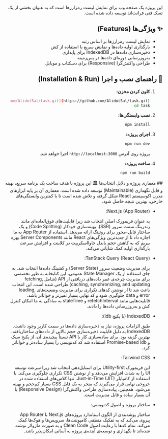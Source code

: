 <div dir="rtl" style="text-align: right">

این پروژه یک صفحه وب برای نمایش لیست رمزارزها است که به عنوان بخشی از یک تسک فنی فرانت‌اند توسعه داده شده است.

## ✨ ویژگی‌ها (Features)

- نمایش لیست رمزارزها بر اساس رتبه
- بارگذاری اولیه داده‌ها و نمایش سریع با استفاده از کش
- ذخیره‌سازی داده‌ها در IndexedDB برای پایداری
- به‌روزرسانی دوره‌ای داده‌ها در پس‌زمینه
- طراحی واکنش‌گرا (Responsive) برای دسکتاپ و موبایل

## 🚀 راهنمای نصب و اجرا (Installation & Run)

1.  **کلون کردن مخزن:**
    ```bash
    git clone [https://github.com/AlidotSal/task.git](https://github.com/AlidotSal/task.git)
    cd task
    ```

2.  **نصب وابستگی‌ها:**
    ```bash
    npm install
    ```

4.  **اجرای پروژه:**
    ```bash
    npm run dev
    ```
    پروژه روی آدرس `http://localhost:3000` اجرا خواهد شد.

5.  **ساخت پروژه:**
    ```bash
    npm run build
    ```
</div>
<div dir="rtl" style="text-align: right">
## معماری پروژه و دلایل انتخاب‌ها 🏛️
این پروژه با هدف ساخت یک برنامه سریع، بهینه و قابل نگهداری (Maintainable) توسعه داده شده است. معماری آن بر پایه ابزارهای مدرن اکوسیستم React شکل گرفته و تلاش شده است تا با کمترین وابستگی‌های خارجی، بهترین نتیجه حاصل شود.

* Next.js (App Router):

    به عنوان فریمورک اصلی انتخاب شد زیرا قابلیت‌های فوق‌العاده‌ای مانند رندرینگ سمت سرور (SSR)، بهینه‌سازی خودکار (Code Splitting) و یک ساختار فایل-محور برای روتینگ ارائه می‌دهد. استفاده از App Router به ما اجازه داد تا از جدیدترین ویژگی‌های React مانند Server Components بهره ببریم که به کاهش حجم باندل جاوااسکریپت در کلاینت و افزایش سرعت بارگذاری اولیه کمک شایانی می‌کند.

* TanStack Query (React Query):

    برای مدیریت وضعیت سرور (Server State) و کشینگ داده‌ها انتخاب شد. به جای استفاده از یک State Manager عمومی، این کتابخانه به طور تخصصی برای مدیریت چرخه‌ی عمر داده‌های دریافتی از API (شامل fetching, caching, synchronizing, and updating) طراحی شده است. این انتخاب باعث شد تا از نوشتن کدهای تکراری برای مدیریت وضعیت‌های loading, error و data جلوگیری شود و کد نهایی بسیار تمیزتر و خواناتر باشد. قابلیت‌هایی مانند refetchInterval و staleTime به سادگی به ما امکان کنترل کش و به‌روزرسانی داده‌ها را دادند.

* IndexedDB (با پکیج idb):

    طبق الزامات پروژه، نیاز به ذخیره‌سازی داده‌ها در سمت کاربر وجود داشت. IndexedDB به دلیل قابلیت ذخیره‌سازی حجم بالایی از داده‌های ساختاریافته، بهترین گزینه بود. برای ساده‌سازی کار با API نسبتاً پیچیده‌ی آن، از پکیج سبک و Promise-based idb استفاده شد که کدنویسی را بسیار ساده‌تر و خواناتر کرد.

* Tailwind CSS:

    این فریمورک Utility-first برای استایل‌دهی انتخاب شد زیرا سرعت توسعه UI را به شدت افزایش می‌دهد و از نوشتن CSS تکراری جلوگیری می‌کند. با استفاده از کامپایلر Just-in-Time (JIT)، تنها کلاس‌های استفاده شده در خروجی نهایی قرار می‌گیرند که منجر به یک فایل CSS بسیار کم‌حجم و بهینه می‌شود. همچنین، پیاده‌سازی طراحی واکنش‌گرا (Responsive Design) با آن بسیار ساده و قابل مدیریت است.

* ساختار پروژه و اصول کدنویسی:

    ساختار پوشه‌بندی از الگوی استاندارد پروژه‌های Next.js با App Router پیروی می‌کند که به تفکیک منطقی کامپوننت‌ها، سرویس‌ها و هوک‌ها کمک می‌کند. تمام کدها با رعایت اصول Clean Code و به صورت ماژولار نوشته شده‌اند تا نگهداری و توسعه‌ی آینده‌ی پروژه به آسانی امکان‌پذیر باشد.
</div>